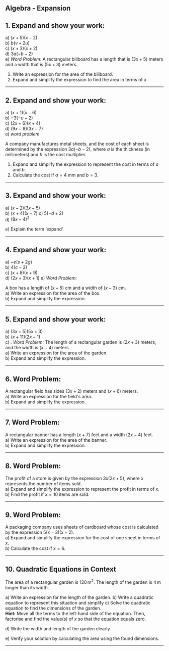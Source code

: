 
## Algebra - Expansion 

## 1. Expand and show your work:

a) $(x + 5)(x - 2)$  
b) $b(v + 2u)$  
c) $(x + 3)(x + 2)$  
d) $3a(-b - 2)$  
e) *Word Problem*:
A rectangular billboard has a length that is $(3x + 5)$ meters and a width that is $(5x + 3)$ meters.  

1) Write an expression for the area of the billboard.  
2) Expand and simplify the expression to find the area in terms of $x$.  

---

## 2. Expand and show your work:
a) $(x + 1)(x - 6)$  
b) $-3(-u - 2)$  
c) $(2x + 6)(x + 4)$  
d) $(9x - 8)(3x - 7)$  
e) *word problem*

A company manufactures metal sheets, and the cost of each sheet is determined by the expression $3a(-b - 2)$, where $a$ is the thickness (in millimeters) and $b$ is the cost multiplier.  

1) Expand and simplify the expression to represent the cost in terms of $a$ and $b$.  
2) Calculate the cost if $a = 4$ mm and $b = 3$.  

---

## 3. Expand and show your work:
a) $(x - 2)(3x - 5)$  
b) $(x + 4)(x - 7)$
c) $5(-d + 2)$  
d) $(8x - 4)^2$  

e) Explain the term ‘expand’.

---

## 4. Expand and show your work:

a) $-e(s + 2g)$  
b) $4(c - 2)$  
c) $(x + 8)(x + 9)$  
d) $(2x + 3)(x + 1)$
e) *Word Problem:*

A box has a length of $(x + 5)$ cm and a width of $(x - 3)$ cm.  
a) Write an expression for the area of the box.  
b) Expand and simplify the expression.

---

## 5. Expand and show your work:
a) $(3x + 5)(5x + 3)$  
b) $(x + 11)(2x - 1)$     
c) *. Word Problem:*
The length of a rectangular garden is $(2x + 3)$ meters, and the width is $(x + 4)$ meters.  
a) Write an expression for the area of the garden.  
b) Expand and simplify the expression.

---

## 6.  Word Problem:
A rectangular field has sides $(3x + 2)$ meters and $(x + 6)$ meters.  
a) Write an expression for the field's area.  
b) Expand and simplify the expression.

---
## 7.  Word Problem:
A rectangular banner has a length $(x + 7)$ feet and a width $(2x - 4)$ feet.  
a) Write an expression for the area of the banner.  
b) Expand and simplify the expression.

---
## 8.  Word Problem:
The profit of a store is given by the expression $3x(2x + 5)$, where $x$ represents the number of items sold.  
a) Expand and simplify the expression to represent the profit in terms of $x$.  
b) Find the profit if $x = 10$ items are sold.

---
## 9.  Word Problem:

A packaging company uses sheets of cardboard whose cost is calculated by the expression $5(x - 3)(x + 2)$.  
a) Expand and simplify the expression for the cost of one sheet in terms of $x$.  
b) Calculate the cost if $x = 6$.

---

## 10. Quadratic Equations in Context 

The area of a rectangular garden is $120 \, \text{m}^2$. The length of the garden is $4 \, \text{m}$ longer than its width.

a) Write an expression for the length of the garden.
b) Write a quadratic equation to represent this situation and simplify 
c) Solve the quadratic equation to find the dimensions of the garden.  
**Hint:** Move all the terms to the left-hand side of the equation. Then, factorise and find the value(s) of $x$ so that the equation equals zero.

d) Write the width and length of the garden clearly.

e) Verify your solution by calculating the area using the found dimensions. 

---
